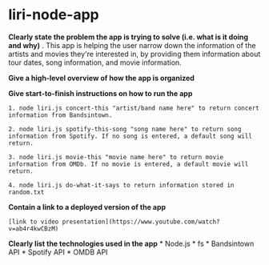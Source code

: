 # liri-node-app



**Clearly state the problem the app is trying to solve (i.e. what is it doing and why)**
    . This app is helping the user narrow down the information of the artists and movies they're interested in, by providing them information about tour dates, song information, and movie information.


**Give a high-level overview of how the app is organized**


**Give start-to-finish instructions on how to run the app**

    1. node liri.js concert-this "artist/band name here" to return concert information from Bandsintown.

    2. node liri.js spotify-this-song "song name here" to return song information from Spotify. If no song is entered, a default song will return.

    3. node liri.js movie-this "movie name here" to return movie information from OMDb. If no movie is entered, a default movie will return.

    4. node liri.js do-what-it-says to return information stored in random.txt


**Contain a link to a deployed version of the app**

    [link to video presentation](https://www.youtube.com/watch?v=ab4r4kwCBzM)


**Clearly list the technologies used in the app**
    * Node.js
    * fs
    * Bandsintown API
    * Spotify API
    * OMDB API


